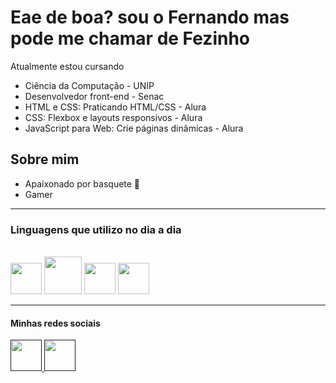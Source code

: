 <h1>Eae de boa? sou o Fernando mas pode me chamar de Fezinho</h1>
<p>Atualmente estou cursando</p>
 <ul>
    <li>Ciência da Computação - UNIP</li>
    <li>Desenvolvedor front-end - Senac</li>
    <li>HTML e CSS: Praticando HTML/CSS - Alura</li>
    <li>CSS: Flexbox e layouts responsivos - Alura</li>
    <li>JavaScript para Web: Crie páginas dinâmicas - Alura</li>
 </ul>
<h2>Sobre mim</h2>
 <ul>
    <li>Apaixonado por basquete 🏀 </li>
    <li>Gamer</li>
  </ul>
  <hr>
  <h3>Linguagens que utilizo no dia a dia</h3>
   <link rel="stylesheet" href="https://cdn.jsdelivr.net/gh/devicons/devicon@v2.15.1/devicon.min.css">
   <div style="display: inline_block"><br>
    <img src="https://cdn.jsdelivr.net/gh/devicons/devicon/icons/html5/html5-original.svg" width="50" height="50"/>
    <img src="https://cdn.jsdelivr.net/gh/devicons/devicon/icons/css3/css3-original-wordmark.svg" width="60" heigth="50"/>
    <img src="https://cdn.jsdelivr.net/gh/devicons/devicon/icons/bootstrap/bootstrap-original-wordmark.svg" width="50" heigth="50"/>
     <img src="https://cdn.jsdelivr.net/gh/devicons/devicon/icons/javascript/javascript-original.svg" width="50" heigth="50"/>
   </div>
    <hr>
  <h4>Minhas redes sociais</h4>
    <a href="" target="_blank"><img src="https://cdn.jsdelivr.net/gh/devicons/devicon/icons/facebook/facebook-original.svg"/ width="50" height="50">
    <a href="" target="_blank"><img src="https://cdn.jsdelivr.net/gh/devicons/devicon/icons/linkedin/linkedin-original.svg" width="50" heigth="50"/>
          
                     
  



  

          


